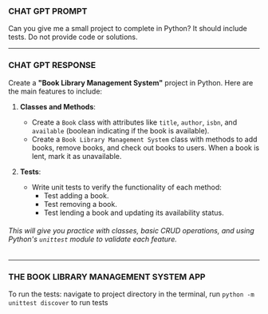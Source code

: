 ### **CHAT GPT PROMPT**  
Can you give me a small project to complete in Python? It should include tests. Do not provide code or solutions. 

---
### **CHAT GPT RESPONSE**  
Create a **"Book Library Management System"** project in Python. Here are the main features to include:

1. **Classes and Methods**:
   - Create a `Book` class with attributes like `title`, `author`, `isbn`, and `available` (boolean indicating if the book is available).
   - Create a `Book Library Management System` class with methods to add books, remove books, and check out books to users. When a book is lent, mark it as unavailable.

2. **Tests**:
   - Write unit tests to verify the functionality of each method:
     - Test adding a book.
     - Test removing a book.
     - Test lending a book and updating its availability status.

###### This will give you practice with classes, basic CRUD operations, and using Python's `unittest` module to validate each feature.
---
### **THE BOOK LIBRARY MANAGEMENT SYSTEM APP**  
To run the tests:
navigate to project directory in the terminal, run `python -m unittest discover` to run tests